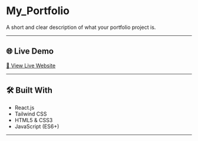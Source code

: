# My_Portfolio

A short and clear description of what your portfolio project is.

---

## 🌐 Live Demo

[🔗 View Live Website](https://my-portfolio-two-beta-46.vercel.app/)

---

## 🛠️ Built With

- React.js
- Tailwind CSS
- HTML5 & CSS3
- JavaScript (ES6+)

---


